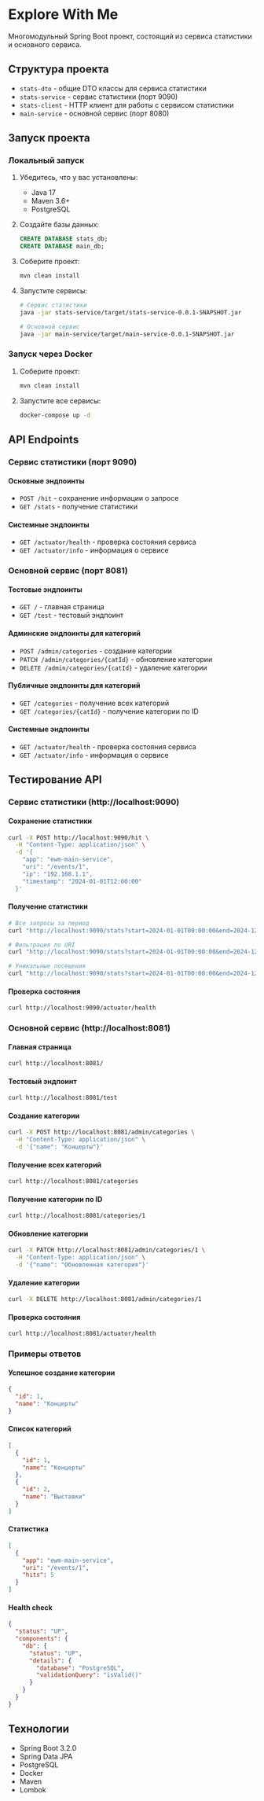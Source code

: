 # Explore With Me

Многомодульный Spring Boot проект, состоящий из сервиса статистики и основного сервиса.

## Структура проекта

- `stats-dto` - общие DTO классы для сервиса статистики
- `stats-service` - сервис статистики (порт 9090)
- `stats-client` - HTTP клиент для работы с сервисом статистики
- `main-service` - основной сервис (порт 8080)

## Запуск проекта

### Локальный запуск

1. Убедитесь, что у вас установлены:
   - Java 17
   - Maven 3.6+
   - PostgreSQL

2. Создайте базы данных:
   ```sql
   CREATE DATABASE stats_db;
   CREATE DATABASE main_db;
   ```

3. Соберите проект:
   ```bash
   mvn clean install
   ```

4. Запустите сервисы:
   ```bash
   # Сервис статистики
   java -jar stats-service/target/stats-service-0.0.1-SNAPSHOT.jar
   
   # Основной сервис
   java -jar main-service/target/main-service-0.0.1-SNAPSHOT.jar
   ```

### Запуск через Docker

1. Соберите проект:
   ```bash
   mvn clean install
   ```

2. Запустите все сервисы:
   ```bash
   docker-compose up -d
   ```

## API Endpoints

### Сервис статистики (порт 9090)

#### Основные эндпоинты
- `POST /hit` - сохранение информации о запросе
- `GET /stats` - получение статистики

#### Системные эндпоинты
- `GET /actuator/health` - проверка состояния сервиса
- `GET /actuator/info` - информация о сервисе

### Основной сервис (порт 8081)

#### Тестовые эндпоинты
- `GET /` - главная страница
- `GET /test` - тестовый эндпоинт

#### Админские эндпоинты для категорий
- `POST /admin/categories` - создание категории
- `PATCH /admin/categories/{catId}` - обновление категории
- `DELETE /admin/categories/{catId}` - удаление категории

#### Публичные эндпоинты для категорий
- `GET /categories` - получение всех категорий
- `GET /categories/{catId}` - получение категории по ID

#### Системные эндпоинты
- `GET /actuator/health` - проверка состояния сервиса
- `GET /actuator/info` - информация о сервисе

## Тестирование API

### Сервис статистики (http://localhost:9090)

#### Сохранение статистики
```bash
curl -X POST http://localhost:9090/hit \
  -H "Content-Type: application/json" \
  -d '{
    "app": "ewm-main-service",
    "uri": "/events/1",
    "ip": "192.168.1.1",
    "timestamp": "2024-01-01T12:00:00"
  }'
```

#### Получение статистики
```bash
# Все запросы за период
curl "http://localhost:9090/stats?start=2024-01-01T00:00:00&end=2024-12-31T23:59:59"

# Фильтрация по URI
curl "http://localhost:9090/stats?start=2024-01-01T00:00:00&end=2024-12-31T23:59:59&uris=/events/1&unique=false"

# Уникальные посещения
curl "http://localhost:9090/stats?start=2024-01-01T00:00:00&end=2024-12-31T23:59:59&unique=true"
```

#### Проверка состояния
```bash
curl http://localhost:9090/actuator/health
```

### Основной сервис (http://localhost:8081)

#### Главная страница
```bash
curl http://localhost:8081/
```

#### Тестовый эндпоинт
```bash
curl http://localhost:8081/test
```

#### Создание категории
```bash
curl -X POST http://localhost:8081/admin/categories \
  -H "Content-Type: application/json" \
  -d '{"name": "Концерты"}'
```

#### Получение всех категорий
```bash
curl http://localhost:8081/categories
```

#### Получение категории по ID
```bash
curl http://localhost:8081/categories/1
```

#### Обновление категории
```bash
curl -X PATCH http://localhost:8081/admin/categories/1 \
  -H "Content-Type: application/json" \
  -d '{"name": "Обновленная категория"}'
```

#### Удаление категории
```bash
curl -X DELETE http://localhost:8081/admin/categories/1
```

#### Проверка состояния
```bash
curl http://localhost:8081/actuator/health
```

### Примеры ответов

#### Успешное создание категории
```json
{
  "id": 1,
  "name": "Концерты"
}
```

#### Список категорий
```json
[
  {
    "id": 1,
    "name": "Концерты"
  },
  {
    "id": 2,
    "name": "Выставки"
  }
]
```

#### Статистика
```json
[
  {
    "app": "ewm-main-service",
    "uri": "/events/1",
    "hits": 5
  }
]
```

#### Health check
```json
{
  "status": "UP",
  "components": {
    "db": {
      "status": "UP",
      "details": {
        "database": "PostgreSQL",
        "validationQuery": "isValid()"
      }
    }
  }
}
```

## Технологии

- Spring Boot 3.2.0
- Spring Data JPA
- PostgreSQL
- Docker
- Maven
- Lombok
